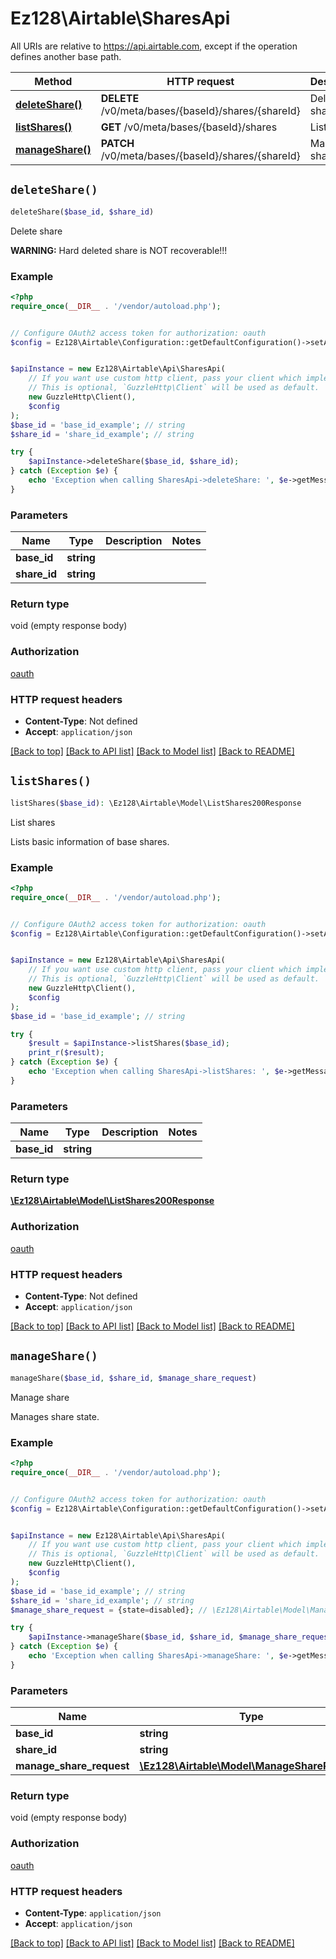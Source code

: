 # Ez128\Airtable\SharesApi

All URIs are relative to https://api.airtable.com, except if the operation defines another base path.

| Method | HTTP request | Description |
| ------------- | ------------- | ------------- |
| [**deleteShare()**](SharesApi.md#deleteShare) | **DELETE** /v0/meta/bases/{baseId}/shares/{shareId} | Delete share |
| [**listShares()**](SharesApi.md#listShares) | **GET** /v0/meta/bases/{baseId}/shares | List shares |
| [**manageShare()**](SharesApi.md#manageShare) | **PATCH** /v0/meta/bases/{baseId}/shares/{shareId} | Manage share |


## `deleteShare()`

```php
deleteShare($base_id, $share_id)
```

Delete share

**WARNING:** Hard deleted share is NOT recoverable!!!

### Example

```php
<?php
require_once(__DIR__ . '/vendor/autoload.php');


// Configure OAuth2 access token for authorization: oauth
$config = Ez128\Airtable\Configuration::getDefaultConfiguration()->setAccessToken('YOUR_ACCESS_TOKEN');


$apiInstance = new Ez128\Airtable\Api\SharesApi(
    // If you want use custom http client, pass your client which implements `GuzzleHttp\ClientInterface`.
    // This is optional, `GuzzleHttp\Client` will be used as default.
    new GuzzleHttp\Client(),
    $config
);
$base_id = 'base_id_example'; // string
$share_id = 'share_id_example'; // string

try {
    $apiInstance->deleteShare($base_id, $share_id);
} catch (Exception $e) {
    echo 'Exception when calling SharesApi->deleteShare: ', $e->getMessage(), PHP_EOL;
}
```

### Parameters

| Name | Type | Description  | Notes |
| ------------- | ------------- | ------------- | ------------- |
| **base_id** | **string**|  | |
| **share_id** | **string**|  | |

### Return type

void (empty response body)

### Authorization

[oauth](../../README.md#oauth)

### HTTP request headers

- **Content-Type**: Not defined
- **Accept**: `application/json`

[[Back to top]](#) [[Back to API list]](../../README.md#endpoints)
[[Back to Model list]](../../README.md#models)
[[Back to README]](../../README.md)

## `listShares()`

```php
listShares($base_id): \Ez128\Airtable\Model\ListShares200Response
```

List shares

Lists basic information of base shares.

### Example

```php
<?php
require_once(__DIR__ . '/vendor/autoload.php');


// Configure OAuth2 access token for authorization: oauth
$config = Ez128\Airtable\Configuration::getDefaultConfiguration()->setAccessToken('YOUR_ACCESS_TOKEN');


$apiInstance = new Ez128\Airtable\Api\SharesApi(
    // If you want use custom http client, pass your client which implements `GuzzleHttp\ClientInterface`.
    // This is optional, `GuzzleHttp\Client` will be used as default.
    new GuzzleHttp\Client(),
    $config
);
$base_id = 'base_id_example'; // string

try {
    $result = $apiInstance->listShares($base_id);
    print_r($result);
} catch (Exception $e) {
    echo 'Exception when calling SharesApi->listShares: ', $e->getMessage(), PHP_EOL;
}
```

### Parameters

| Name | Type | Description  | Notes |
| ------------- | ------------- | ------------- | ------------- |
| **base_id** | **string**|  | |

### Return type

[**\Ez128\Airtable\Model\ListShares200Response**](../Model/ListShares200Response.md)

### Authorization

[oauth](../../README.md#oauth)

### HTTP request headers

- **Content-Type**: Not defined
- **Accept**: `application/json`

[[Back to top]](#) [[Back to API list]](../../README.md#endpoints)
[[Back to Model list]](../../README.md#models)
[[Back to README]](../../README.md)

## `manageShare()`

```php
manageShare($base_id, $share_id, $manage_share_request)
```

Manage share

Manages share state.

### Example

```php
<?php
require_once(__DIR__ . '/vendor/autoload.php');


// Configure OAuth2 access token for authorization: oauth
$config = Ez128\Airtable\Configuration::getDefaultConfiguration()->setAccessToken('YOUR_ACCESS_TOKEN');


$apiInstance = new Ez128\Airtable\Api\SharesApi(
    // If you want use custom http client, pass your client which implements `GuzzleHttp\ClientInterface`.
    // This is optional, `GuzzleHttp\Client` will be used as default.
    new GuzzleHttp\Client(),
    $config
);
$base_id = 'base_id_example'; // string
$share_id = 'share_id_example'; // string
$manage_share_request = {state=disabled}; // \Ez128\Airtable\Model\ManageShareRequest

try {
    $apiInstance->manageShare($base_id, $share_id, $manage_share_request);
} catch (Exception $e) {
    echo 'Exception when calling SharesApi->manageShare: ', $e->getMessage(), PHP_EOL;
}
```

### Parameters

| Name | Type | Description  | Notes |
| ------------- | ------------- | ------------- | ------------- |
| **base_id** | **string**|  | |
| **share_id** | **string**|  | |
| **manage_share_request** | [**\Ez128\Airtable\Model\ManageShareRequest**](../Model/ManageShareRequest.md)|  | [optional] |

### Return type

void (empty response body)

### Authorization

[oauth](../../README.md#oauth)

### HTTP request headers

- **Content-Type**: `application/json`
- **Accept**: `application/json`

[[Back to top]](#) [[Back to API list]](../../README.md#endpoints)
[[Back to Model list]](../../README.md#models)
[[Back to README]](../../README.md)
